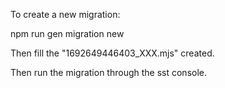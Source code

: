To create a new migration:

npm run gen migration new

Then fill the "1692649446403_XXX.mjs" created.

Then run the migration through the sst console.